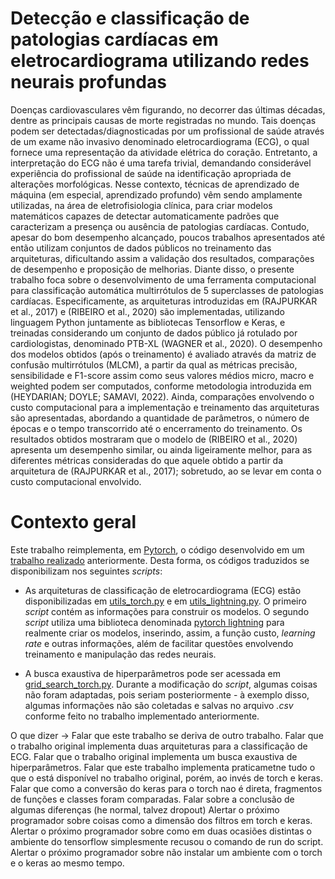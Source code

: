 # Detecção e classificação de patologias cardíacas em eletrocardiograma utilizando redes neurais profundas


Doenças cardiovasculares vêm figurando, no decorrer das últimas décadas, dentre as principais causas de morte registradas no mundo. Tais doenças podem ser detectadas/diagnosticadas por um profissional de saúde através de um exame não invasivo denominado eletrocardiograma (ECG), o qual fornece uma representação da atividade elétrica do coração. Entretanto, a interpretação do ECG não é uma tarefa trivial, demandando considerável experiência do profissional de saúde na identificação apropriada de alterações morfológicas. Nesse contexto, técnicas de aprendizado de máquina (em especial, aprendizado profundo) vêm sendo amplamente utilizadas, na área de eletrofisiologia clínica, para criar modelos matemáticos capazes de detectar automaticamente padrões que caracterizam a presença ou ausência de patologias cardíacas. Contudo, apesar do bom desempenho alcançado, poucos trabalhos apresentados até então utilizam conjuntos de dados públicos no treinamento das arquiteturas, dificultando assim a validação dos resultados, comparações de desempenho e proposição de melhorias. Diante disso, o presente trabalho foca sobre o desenvolvimento de uma ferramenta computacional para classificação automática multirrótulos de 5 superclasses de patologias cardíacas. Especificamente, as arquiteturas introduzidas em (RAJPURKAR et al., 2017) e (RIBEIRO et al., 2020) são implementadas, utilizando linguagem Python juntamente as bibliotecas Tensorflow e Keras, e treinadas considerando um conjunto de dados público já rotulado por cardiologistas, denominado PTB-XL (WAGNER et al., 2020). O desempenho dos modelos obtidos (após o treinamento) é avaliado através da matriz de confusão multirrótulos (MLCM), a partir da qual as métricas precisão, sensibilidade e F1-score assim como seus valores médios micro, macro e weighted podem ser computados, conforme metodologia introduzida em (HEYDARIAN; DOYLE; SAMAVI, 2022). Ainda, comparações envolvendo o custo computacional para a implementação e treinamento das arquiteturas são apresentadas, abordando a quantidade de parâmetros, o número de épocas e o tempo transcorrido até o encerramento do treinamento. Os resultados obtidos mostraram que o modelo de (RIBEIRO et al., 2020) apresenta um desempenho similar, ou ainda ligeiramente melhor, para as diferentes métricas consideradas do que aquele obtido a partir da arquitetura de (RAJPURKAR et al., 2017); sobretudo, ao se levar em conta o custo computacional envolvido.

# Contexto geral


Este trabalho reimplementa, em [Pytorch](https://pytorch.org), o código desenvolvido em um [trabalho realizado](https://github.com/lablapse/ecg_signal_processing.git) anteriormente. Desta forma, os códigos traduzidos se disponibilizam nos seguintes *scripts*:

- As arquiteturas de classificação de eletrocardiograma (ECG) estão disponibilizadas em [utils_torch.py](utils_torch.py) e em [utils_lightning.py](utils_lightning.py). O primeiro *script* contém as informações para construir os modelos. O segundo *script* utiliza uma biblioteca denominada [pytorch lightning](utils_lightning.py) para realmente criar os modelos, inserindo, assim, a função custo, *learning rate* e outras informações, além de facilitar questões envolvendo treinamento e manipulação das redes neurais.

- A busca exaustiva de hiperparâmetros pode ser acessada em [grid_search_torch.py](grid_search_torch.py). Durante a modificação do _script_, algumas coisas não foram adaptadas, pois seriam posteriormente - à exemplo disso, algumas informações não são coletadas e salvas no arquivo _.csv_ conforme feito no trabalho implementado anteriormente.

O que dizer -> Falar que este trabalho se deriva de outro trabalho.
               Falar que o trabalho original implementa duas arquiteturas para a classificação de ECG.
               Falar que o trabalho original implementa um busca exaustiva de hiperparâmetros.
               Falar que este trabalho implementa praticametne tudo o que o está disponível no trabalho original, porém, ao invés de torch e keras.
               Falar que como a conversão do keras para o torch nao é direta, fragmentos de funções e classes foram comparadas.
               Falar sobre a conclusão de algumas diferenças (he normal, talvez dropout)
               Alertar o próximo programador sobre coisas como a dimensão dos filtros em torch e keras.
               Alertar o próximo programador sobre como em duas ocasiões distintas o ambiente do tensorflow simplesmente recusou o comando de run do script.
               Alertar o próximo programador sobre não instalar um ambiente com o torch e o keras ao mesmo tempo.
